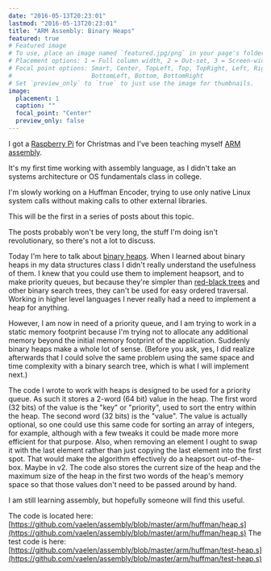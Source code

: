 ```yaml
---
date: "2016-05-13T20:23:01"
lastmod: "2016-05-13T20:23:01"
title: "ARM Assembly: Binary Heaps"
featured: true
# Featured image
# To use, place an image named `featured.jpg/png` in your page's folder.
# Placement options: 1 = Full column width, 2 = Out-set, 3 = Screen-width
# Focal point options: Smart, Center, TopLeft, Top, TopRight, Left, Right,
#                      BottomLeft, Bottom, BottomRight
# Set `preview_only` to `true` to just use the image for thumbnails.
image:
  placement: 1
  caption: ""
  focal_point: "Center"
  preview_only: false
---
```

I got a [Raspberry Pi](https://en.wikipedia.org/wiki/Raspberry_Pi) for Christmas and I've been teaching myself [ARM assembly](https://en.wikipedia.org/wiki/ARM_architecture#Instruction_set).

It's my first time working with assembly language, as I didn't take an systems architecture or OS fundamentals class in college.

I'm slowly working on a Huffman Encoder, trying to use only native Linux system calls without making calls to other external libraries.

This will be the first in a series of posts about this topic.

The posts probably won't be very long, the stuff I'm doing isn't revolutionary, so there's not a lot to discuss.

Today I'm here to talk about [binary
heaps](https://en.wikipedia.org/wiki/Binary_heap).  When I learned
about binary heaps in my data structures class I didn't really
understand the usefulness of them.  I knew that you could use them to
implement heapsort, and to make priority queues, but because they're
simpler than [red-black
trees](https://en.wikipedia.org/wiki/Red%E2%80%93black_tree) and other
binary search trees, they can't be used for easy ordered
traversal. Working in higher level languages I never really had a need
to implement a heap for anything.

However, I am now in need of a priority queue, and I am trying to work
in a static memory footprint because I'm trying not to allocate any
additional memory beyond the initial memory footprint of the
application. Suddenly binary heaps make a whole lot of sense. (Before
you ask, yes, I did realize afterwards that I could solve the same
problem using the same space and time complexity with a binary search
tree, which is what I will implement next.)

The code I wrote to work with heaps is designed to be
used for a priority queue. As such it stores a 2-word (64 bit) value
in the heap. The first word (32 bits) of the value is the "key" or
"priority", used to sort the entry within the heap. The second word
(32 bits) is the "value". The value is actually optional, so one could
use this same code for sorting an array of integers, for example,
although with a few tweaks it could be made more more efficient for
that purpose. Also, when removing an element I ought to swap it with
the last element rather than just copying the last element into the
first spot. That would make the algorithm effectively do a heapsort
out-of-the-box. Maybe in v2. The code also stores the current size of
the heap and the maximum size of the heap in the first two words of
the heap's memory space so that those values don't need to be passed
around by hand.

I am still learning assembly, but hopefully someone will find this
useful.

The code is located here:
[https://github.com/vaelen/assembly/blob/master/arm/huffman/heap.s](https://github.com/vaelen/assembly/blob/master/arm/huffman/heap.s)
The test code is here:
[https://github.com/vaelen/assembly/blob/master/arm/huffman/test-heap.s](https://github.com/vaelen/assembly/blob/master/arm/huffman/test-heap.s)
